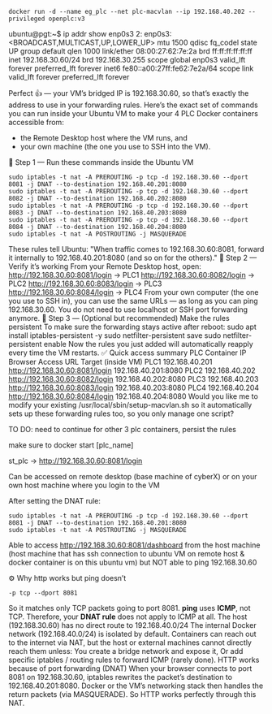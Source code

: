 `docker run -d --name eg_plc --net plc-macvlan --ip 192.168.40.202 --privileged openplc:v3`
 
ubuntu@pgt:~$ ip addr show enp0s3
2: enp0s3: <BROADCAST,MULTICAST,UP,LOWER_UP> mtu 1500 qdisc fq_codel state UP group default qlen 1000
    link/ether 08:00:27:62:7e:2a brd ff:ff:ff:ff:ff:ff
    inet 192.168.30.60/24 brd 192.168.30.255 scope global enp0s3
       valid_lft forever preferred_lft forever
    inet6 fe80::a00:27ff:fe62:7e2a/64 scope link
       valid_lft forever preferred_lft forever
 
Perfect 👍 — your VM’s bridged IP is 192.168.30.60, so that’s exactly the address to use in your forwarding rules.
Here’s the exact set of commands you can run inside your Ubuntu VM to make your 4 PLC Docker containers accessible from:

- the Remote Desktop host where the VM runs, and
- your own machine (the one you use to SSH into the VM).

🧩 Step 1 — Run these commands inside the Ubuntu VM
```
sudo iptables -t nat -A PREROUTING -p tcp -d 192.168.30.60 --dport 8081 -j DNAT --to-destination 192.168.40.201:8080
sudo iptables -t nat -A PREROUTING -p tcp -d 192.168.30.60 --dport 8082 -j DNAT --to-destination 192.168.40.202:8080
sudo iptables -t nat -A PREROUTING -p tcp -d 192.168.30.60 --dport 8083 -j DNAT --to-destination 192.168.40.203:8080
sudo iptables -t nat -A PREROUTING -p tcp -d 192.168.30.60 --dport 8084 -j DNAT --to-destination 192.168.40.204:8080
sudo iptables -t nat -A POSTROUTING -j MASQUERADE
```
These rules tell Ubuntu:
"When traffic comes to 192.168.30.60:8081, forward it internally to 192.168.40.201:8080 (and so on for the others)."
🧩 Step 2 — Verify it’s working
From your Remote Desktop host, open:
http://192.168.30.60:8081/login → PLC1
http://192.168.30.60:8082/login → PLC2
http://192.168.30.60:8083/login → PLC3
http://192.168.30.60:8084/login → PLC4
From your own computer (the one you use to SSH in), you can use the same URLs — as long as you can ping 192.168.30.60.
You do not need to use localhost or SSH port forwarding anymore.
🧩 Step 3 — (Optional but recommended) Make the rules persistent
To make sure the forwarding stays active after reboot:
sudo apt install iptables-persistent -y
sudo netfilter-persistent save
sudo netfilter-persistent enable 
Now the rules you just added will automatically reapply every time the VM restarts.
✅ Quick access summary
PLC	Container IP	Browser Access URL	Target (inside VM)
PLC1	192.168.40.201	http://192.168.30.60:8081/login	192.168.40.201:8080
PLC2	192.168.40.202	http://192.168.30.60:8082/login	192.168.40.202:8080
PLC3	192.168.40.203	http://192.168.30.60:8083/login	192.168.40.203:8080
PLC4	192.168.40.204	http://192.168.30.60:8084/login	192.168.40.204:8080
Would you like me to modify your existing /usr/local/sbin/setup-macvlan.sh so it automatically sets up these forwarding rules too, so you only manage one script?
 
 
TO DO: need to continue for other 3 plc containers, persist the rules
 
make sure to docker start [plc_name]
 
st_plc -> http://192.168.30.60:8081/login 
 
Can be accessed on remote desktop (base machine of cyberX) or on your own host machine where you login to the VM
 
After setting the DNAT rule:

```
sudo iptables -t nat -A PREROUTING -p tcp -d 192.168.30.60 --dport 8081 -j DNAT --to-destination 192.168.40.201:8080
sudo iptables -t nat -A POSTROUTING -j MASQUERADE
```


Able to access http://192.168.30.60:8081/dashboard from the host machine (host machine that has ssh connection to ubuntu VM on remote host & docker container is on this ubuntu vm) but NOT able to ping 192.168.30.60 
 
⚙️ Why http works but ping doesn’t
 
`-p tcp --dport 8081`

So it matches only TCP packets going to port 8081.
**ping** uses **ICMP**, not TCP.
Therefore, your **DNAT rule** does not apply to ICMP at all.
The host (192.168.30.60) has no direct route to 192.168.40.0/24
The internal Docker network (192.168.40.0/24) is isolated by default.
Containers can reach out to the internet via NAT, but the host or external machines cannot directly reach them unless:
You create a bridge network and expose it,
Or add specific iptables / routing rules to forward ICMP (rarely done).
HTTP works because of port forwarding (DNAT)
When your browser connects to port 8081 on 192.168.30.60, iptables rewrites the packet’s destination to 192.168.40.201:8080.
Docker or the VM’s networking stack then handles the return packets (via MASQUERADE).
So HTTP works perfectly through this NAT.
